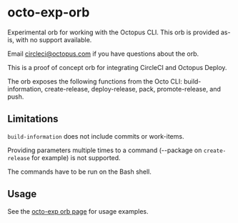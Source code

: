 # octo-exp-orb

Experimental orb for working with the Octopus CLI. This orb is provided as-is, with no support available.

Email circleci@octopus.com if you have questions about the orb.

This is a proof of concept orb for integrating CircleCI and Octopus Deploy.

The orb exposes the following functions from the Octo CLI: build-information, create-release, deploy-release, pack, promote-release, and push.

## Limitations

`build-information` does not include commits or work-items.

Providing parameters multiple times to a command (--package on `create-release` for example) is not supported.

The commands have to be run on the Bash shell.

## Usage

See the [octo-exp orb page](https://circleci.com/orbs/registry/orb/octopus-samples/octo-exp#usage-examples) for usage examples.
